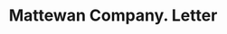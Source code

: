 ---
doi: 10.7916/D8MD0B0W
date_other: '1887'
date_other_textual: '1887'
form: correspondence
genre:
- Letters (correspondence)
name:
- Mattewan Company
object_in_context_url: https://biggert.cul.columbia.edu/items/view/ave_biggert_00489
subject_hierarchical_geographic:
- Mattewan, Massachusetts, United States
subject_name:
- Mattewan Company
title: Mattewan Company. Letter
sort_title: Mattewan Company. Letter
call_number: ave_biggert_00489
coordinates:
- 41.50416666666667,-73.96555555555555
pid: ave_biggert_00489
identifiers: ave_biggert_00489
thumbnail: https://derivativo-2.library.columbia.edu/iiif/2/ldpd:343774/full/!256,256/0/native.jpg
permalink: /biggert/ave_biggert_00489/
layout: iiif-image-page
---